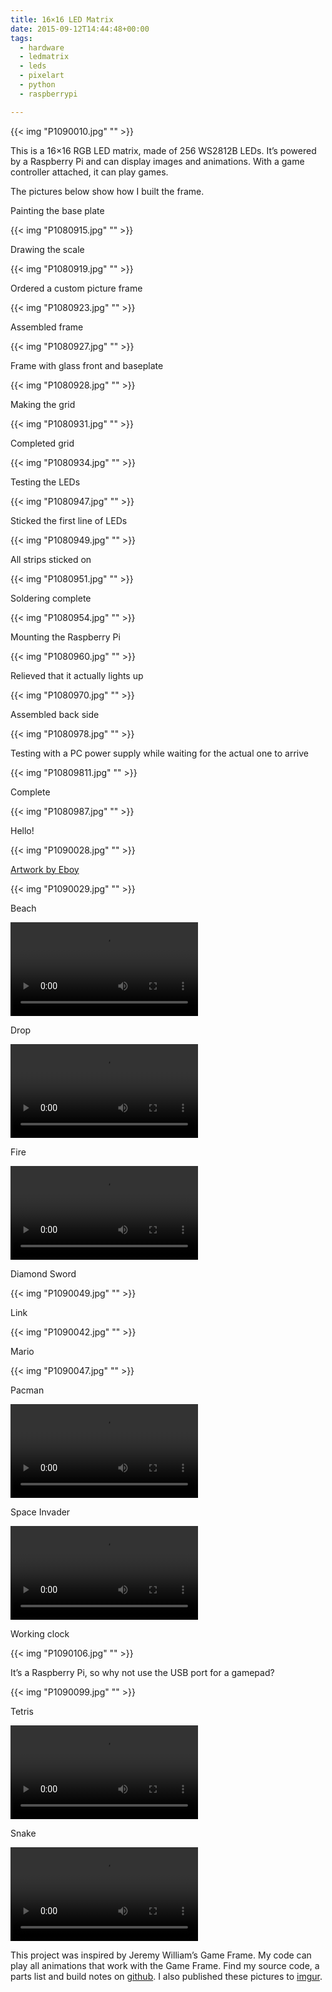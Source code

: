 ```yaml
---
title: 16×16 LED Matrix
date: 2015-09-12T14:44:48+00:00
tags:
  - hardware
  - ledmatrix
  - leds
  - pixelart
  - python
  - raspberrypi

---
```


{{< img "P1090010.jpg" "" >}}

This is a 16×16 RGB LED matrix, made of 256 WS2812B LEDs. It’s powered by a Raspberry Pi and can display images and animations. With a game controller attached, it can play games.<!--more-->

The pictures below show how I built the frame.

Painting the base plate

{{< img "P1080915.jpg" "" >}}

Drawing the scale

{{< img "P1080919.jpg" "" >}}

Ordered a custom picture frame

{{< img "P1080923.jpg" "" >}}

Assembled frame

{{< img "P1080927.jpg" "" >}}

Frame with glass front and baseplate

{{< img "P1080928.jpg" "" >}}

Making the grid

{{< img "P1080931.jpg" "" >}}

Completed grid

{{< img "P1080934.jpg" "" >}}

Testing the LEDs

{{< img "P1080947.jpg" "" >}}

Sticked the first line of LEDs

{{< img "P1080949.jpg" "" >}}

All strips sticked on

{{< img "P1080951.jpg" "" >}}

Soldering complete

{{< img "P1080954.jpg" "" >}}

Mounting the Raspberry Pi

{{< img "P1080960.jpg" "" >}}

Relieved that it actually lights up

{{< img "P1080970.jpg" "" >}}

Assembled back side

{{< img "P1080978.jpg" "" >}}

Testing with a PC power supply while waiting for the actual one to arrive

{{< img "P10809811.jpg" "" >}}

Complete

{{< img "P1080987.jpg" "" >}}

Hello!

{{< img "P1090028.jpg" "" >}}

[Artwork by Eboy][1]

{{< img "P1090029.jpg" "" >}}

Beach

<video autoplay loop src="/article/ledmatrix/beach.webm" type="video/webm"></video>

Drop

<video autoplay loop src="/article/ledmatrix/drop.webm" type="video/webm"></video>

Fire

<video autoplay loop src="/article/ledmatrix/fire.webm" type="video/webm"></video>

Diamond Sword

{{< img "P1090049.jpg" "" >}}

Link

{{< img "P1090042.jpg" "" >}}

Mario

{{< img "P1090047.jpg" "" >}}

Pacman

<video autoplay loop src="/article/ledmatrix/pacman.webm" type="video/webm"></video>

Space Invader

<video autoplay loop src="/article/ledmatrix/invader.webm" type="video/webm"></video>

Working clock

{{< img "P1090106.jpg" "" >}}

It’s a Raspberry Pi, so why not use the USB port for a gamepad?

{{< img "P1090099.jpg" "" >}}

Tetris

<video autoplay loop src="/article/ledmatrix/tetris.webm" type="video/webm"></video>

Snake

<video autoplay loop src="/article/ledmatrix/snake.webm" type="video/webm"></video>

This project was inspired by Jeremy William’s Game Frame. My code can play all animations that work with the Game Frame. Find my source code, a parts list and build notes on [github][2]. I also published these pictures to [imgur][3].

 [1]: http://ledseq.com/product/game-frame-sd-files/
 [2]: https://github.com/marian42/pixelpi
 [3]: https://imgur.com/a/Ql25S
